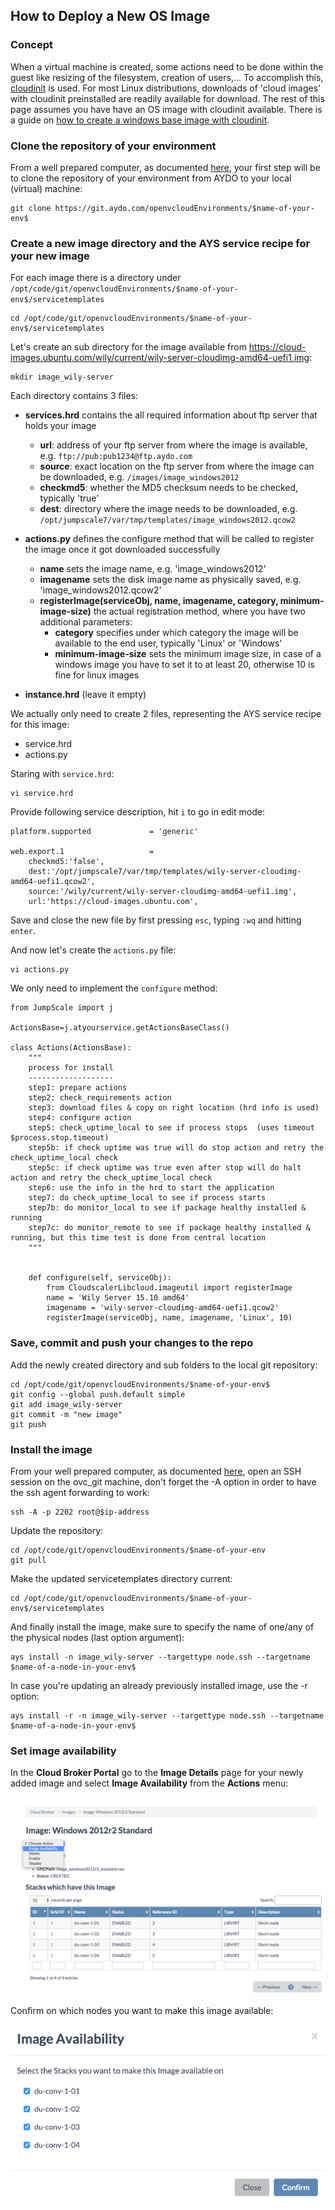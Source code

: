 ## How to Deploy a New OS Image

### Concept

When a virtual machine is created, some actions need to be done within the guest like resizing of the filesystem, creation of users,...
To accomplish this, [cloudinit](https://cloudinit.readthedocs.io/en/latest/index.html) is used. For most Linux distributions, downloads of 'cloud images' with cloudinit preinstalled are readily available for download. The rest of this page assumes you have have an OS image with cloudinit available. There is a guide on [how to create a windows base image with cloudinit](Creating_new_Windwos_Image.md). 


### Clone the repository of your environment

From a well prepared computer, as documented [here](preparing_for_indirect_access.md), your first step will be to clone the repository of your environment from AYDO to your local (virtual) machine:
```
git clone https://git.aydo.com/openvcloudEnvironments/$name-of-your-env$
```


### Create a new image directory and the AYS service recipe for your new image

For each image there is a directory under `/opt/code/git/openvcloudEnvironments/$name-of-your-env$/servicetemplates`
```
cd /opt/code/git/openvcloudEnvironments/$name-of-your-env$/servicetemplates
```

Let's create an sub directory for the image available from https://cloud-images.ubuntu.com/wily/current/wily-server-cloudimg-amd64-uefi1.img:
```
mkdir image_wily-server
```

Each directory contains 3 files:

- **services.hrd** contains the all required information about ftp server that holds your image

  - **url**: address of your ftp server from where the image is available, e.g. `ftp://pub:pub1234@ftp.aydo.com`
  - **source**: exact location on the ftp server from where the image can be downloaded, e.g. `/images/image_windows2012`
  - **checkmd5**: whether the MD5 checksum needs to be checked, typically 'true'
  - **dest**: directory where the image needs to be downloaded, e.g. `/opt/jumpscale7/var/tmp/templates/image_windows2012.qcow2`

- **actions.py** defines the configure method that will be called to register the image once it got downloaded successfully

  - **name** sets the image name, e.g. 'image_windows2012'
  - **imagename** sets the disk image name as physically saved, e.g. 'image_windows2012.qcow2'
  - **registerImage(serviceObj, name, imagename, category, minimum-image-size)** the actual registration method, where you have two additional parameters:
    - **category** specifies under which category the image will be available to the end user, typically 'Linux' or 'Windows'
    - **minimum-image-size** sets the minimum image size, in case of a windows image you have to set it to at least 20, otherwise 10 is fine for linux images

- **instance.hrd** (leave it empty)

We actually only need to create 2 files, representing the AYS service recipe for this image:
- service.hrd
- actions.py

Staring with `service.hrd`:
```
vi service.hrd
```

Provide following service description, hit `i` to go in edit mode:
```
platform.supported             = 'generic'

web.export.1                   =
    checkmd5:'false',
    dest:'/opt/jumpscale7/var/tmp/templates/wily-server-cloudimg-amd64-uefi1.qcow2',
    source:'/wily/current/wily-server-cloudimg-amd64-uefi1.img',
    url:'https://cloud-images.ubuntu.com',
```

Save and close the new file by first pressing `esc`, typing `:wq` and hitting `enter`.

And now let's create the `actions.py` file:
```
vi actions.py
```

We only need to implement the `configure` method:
```
from JumpScale import j

ActionsBase=j.atyourservice.getActionsBaseClass()

class Actions(ActionsBase):
    """
    process for install
    -------------------
    step1: prepare actions
    step2: check_requirements action
    step3: download files & copy on right location (hrd info is used)
    step4: configure action
    step5: check_uptime_local to see if process stops  (uses timeout $process.stop.timeout)
    step5b: if check uptime was true will do stop action and retry the check_uptime_local check
    step5c: if check uptime was true even after stop will do halt action and retry the check_uptime_local check
    step6: use the info in the hrd to start the application
    step7: do check_uptime_local to see if process starts
    step7b: do monitor_local to see if package healthy installed & running
    step7c: do monitor_remote to see if package healthy installed & running, but this time test is done from central location
    """


    def configure(self, serviceObj):
        from CloudscalerLibcloud.imageutil import registerImage
        name = 'Wily Server 15.10 amd64'
        imagename = 'wily-server-cloudimg-amd64-uefi1.qcow2'
        registerImage(serviceObj, name, imagename, 'Linux', 10)
```

### Save, commit and push your changes to the repo

Add the newly created directory and sub folders to the local git repository:
```
cd /opt/code/git/openvcloudEnvironments/$name-of-your-env$
git config --global push.default simple
git add image_wily-server
git commit -m "new image"
git push
```

### Install the image

From your well prepared computer, as documented [here](preparing_for_indirect_access.md), open an SSH session on the ovc_git machine, don't forget the -A option in order to have the ssh agent forwarding to work:

```
ssh -A -p 2202 root@$ip-address
```

Update the repository:
```
cd /opt/code/git/openvcloudEnvironments/$name-of-your-env
git pull
```

Make the updated servicetemplates directory current:
```
cd /opt/code/git/openvcloudEnvironments/$name-of-your-env$/servicetemplates
```

And finally install the image, make sure to specify the name of one/any of the physical nodes (last option argument):
```
ays install -n image_wily-server --targettype node.ssh --targetname $name-of-a-node-in-your-env$
```

In case you're updating an already previously installed image, use the -r option:
```
ays install -r -n image_wily-server --targettype node.ssh --targetname $name-of-a-node-in-your-env$
```


### Set image availability

In the **Cloud Broker Portal** go to the **Image Details** page for your newly added image and select **Image Availability** from the **Actions** menu:

![](ImageAvailability.png)

Confirm on which nodes you want to make this image available:

![](ImageAvailability2.png)